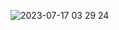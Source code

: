 
![2023-07-17 03 29 24](https://github.com/htet-oo/Housing_Assessment-/assets/58355434/e0fd0e02-f530-486c-9822-0e973f12d438)
